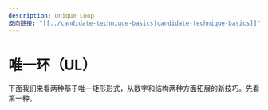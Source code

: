 ```yaml
---
description: Unique Loop
反向链接: "[[../candidate-technique-basics|candidate-technique-basics]]"
---
```


# 唯一环（UL）

下面我们来看两种基于唯一矩形形式，从数字和结构两种方面拓展的新技巧。先看第一种。
